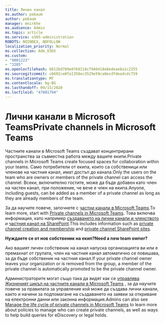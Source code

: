 ```yaml
---
title: Личен канал
ms.author: pebaum
author: pebaum
manager: mnirkhe
ms.audience: Admin
ms.topic: article
ms.service: o365-administration
ROBOTS: NOINDEX, NOFOLLOW
localization_priority: Normal
ms.collection: Adm_O365
ms.custom:
- "9001223"
- "3205"
ms.openlocfilehash: 6812bd789e0769118cf940418e8edeae8a1c2355
ms.sourcegitcommit: c6692ce0fa1358ec3529e59ca0ecdfdea4cdc759
ms.translationtype: MT
ms.contentlocale: bg-BG
ms.lasthandoff: 09/15/2020
ms.locfileid: "47801794"
---
```

# <a name="private-channels-in-microsoft-teams"></a><span data-ttu-id="00601-102">Лични канали в Microsoft Teams</span><span class="sxs-lookup"><span data-stu-id="00601-102">Private channels in Microsoft Teams</span></span>

<span data-ttu-id="00601-103">Частните канали в Microsoft Teams създават концентрирани пространства за съвместна работа между вашите екипи.</span><span class="sxs-lookup"><span data-stu-id="00601-103">Private channels in Microsoft Teams create focused spaces for collaboration within your teams.</span></span> <span data-ttu-id="00601-104">Само потребители от екипа, които са собственици или членове на частния канал, имат достъп до канала.</span><span class="sxs-lookup"><span data-stu-id="00601-104">Only the users on the team who are owners or members of the private channel can access the channel.</span></span> <span data-ttu-id="00601-105">Всеки, включително гостите, може да бъде добавен като член на частен канал, при положение, че вече е член на екипа.</span><span class="sxs-lookup"><span data-stu-id="00601-105">Anyone, including guests, can be added as a member of a private channel as long as they are already members of the team.</span></span>

<span data-ttu-id="00601-106">За да научите повече, започнете с [частни канали в Microsoft Teams](https://docs.microsoft.com/MicrosoftTeams/private-channels).</span><span class="sxs-lookup"><span data-stu-id="00601-106">To learn more, start with [Private channels in Microsoft Teams](https://docs.microsoft.com/MicrosoftTeams/private-channels).</span></span> <span data-ttu-id="00601-107">Това включва информация, като например [създаването на лични канали и членството](https://docs.microsoft.com/MicrosoftTeams/private-channels#private-channel-creation-and-membership) и [частния канал на SharePoint](https://docs.microsoft.com/MicrosoftTeams/private-channels#private-channel-sharepoint-sites).</span><span class="sxs-lookup"><span data-stu-id="00601-107">This includes information such as [private channel creation and membership](https://docs.microsoft.com/MicrosoftTeams/private-channels#private-channel-creation-and-membership) and [private channel SharePoint sites](https://docs.microsoft.com/MicrosoftTeams/private-channels#private-channel-sharepoint-sites).</span></span>

<span data-ttu-id="00601-108">**Нуждаете се от нов собственик на екип?**</span><span class="sxs-lookup"><span data-stu-id="00601-108">**Need a new team owner?**</span></span>

<span data-ttu-id="00601-109">Ако вашият личен собственик на канал напуска организацията ви или е премахнат от групата, член на частния канал автоматично се повишава, за да бъде собственик на частния канал.</span><span class="sxs-lookup"><span data-stu-id="00601-109">If your private channel owner leaves your organization or is removed from the group, a member of the private channel is automatically promoted to be the private channel owner.</span></span>

<span data-ttu-id="00601-110">Администраторите могат също така да видят как се [управлява Жизненият цикъл на частните канали в Microsoft Teams](https://docs.microsoft.com/MicrosoftTeams/private-channels-life-cycle-management) , за да научите повече за правилата за управление кой може да създава лични канали, както и начини за подпомагане на създаването на заявки за откриване на електронни данни или законна информация.</span><span class="sxs-lookup"><span data-stu-id="00601-110">Admins can also see [Manage the life cycle of private channels in Microsoft Teams](https://docs.microsoft.com/MicrosoftTeams/private-channels-life-cycle-management) to learn more about policies to manage who can create private channels, as well as ways to help build queries for eDiscovery or legal holds.</span></span>
